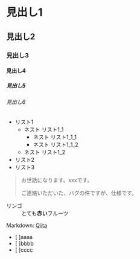 # 見出し1
## 見出し2
### 見出し3
#### 見出し4
##### 見出し5
###### 見出し6

- リスト1
    - ネスト リスト1_1
        - ネスト リスト1_1_1
        - ネスト リスト1_1_2
    - ネスト リスト1_2
- リスト2
- リスト3

> お世話になります。xxxです。
>
> ご連絡いただいた、バグの件ですが、仕様です。

<dl>
  <dt>リンゴ</dt>
  <dd> とても<strong>赤い</strong>フルーツ </dd>
</dl>

Markdown: [Qiita](http://qiita.com "Qiita")

- [ ]aaaa
- [ ]bbbb
- [ ]cccc
